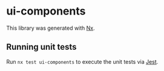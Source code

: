 # ui-components

This library was generated with [Nx](https://nx.dev).

## Running unit tests

Run `nx test ui-components` to execute the unit tests via [Jest](https://jestjs.io).
